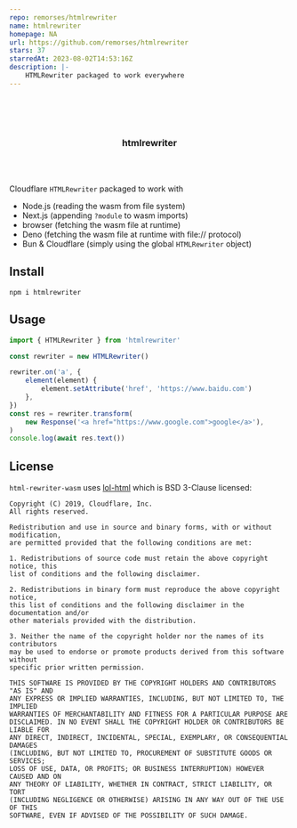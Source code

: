 ```yaml
---
repo: remorses/htmlrewriter
name: htmlrewriter
homepage: NA
url: https://github.com/remorses/htmlrewriter
stars: 37
starredAt: 2023-08-02T14:53:16Z
description: |-
    HTMLRewriter packaged to work everywhere
---
```


<div align='center'>
    <br/>
    <br/>
    <br/>
    <h3>htmlrewriter</h3>
    <p></p>
    <br/>
    <br/>
</div>

Cloudflare `HTMLRewriter` packaged to work with

-   Node.js (reading the wasm from file system)
-   Next.js (appending `?module` to wasm imports)
-   browser (fetching the wasm file at runtime)
-   Deno (fetching the wasm file at runtime with file:// protocol)
-   Bun & Cloudflare (simply using the global `HTMLRewriter` object)

## Install

```
npm i htmlrewriter
```

## Usage

```ts
import { HTMLRewriter } from 'htmlrewriter'

const rewriter = new HTMLRewriter()

rewriter.on('a', {
    element(element) {
        element.setAttribute('href', 'https://www.baidu.com')
    },
})
const res = rewriter.transform(
    new Response('<a href="https://www.google.com">google</a>'),
)
console.log(await res.text())
```

## License

`html-rewriter-wasm` uses [lol-html](https://github.com/cloudflare/lol-html/)
which is BSD 3-Clause licensed:

```
Copyright (C) 2019, Cloudflare, Inc.
All rights reserved.

Redistribution and use in source and binary forms, with or without modification,
are permitted provided that the following conditions are met:

1. Redistributions of source code must retain the above copyright notice, this
list of conditions and the following disclaimer.

2. Redistributions in binary form must reproduce the above copyright notice,
this list of conditions and the following disclaimer in the documentation and/or
other materials provided with the distribution.

3. Neither the name of the copyright holder nor the names of its contributors
may be used to endorse or promote products derived from this software without
specific prior written permission.

THIS SOFTWARE IS PROVIDED BY THE COPYRIGHT HOLDERS AND CONTRIBUTORS "AS IS" AND
ANY EXPRESS OR IMPLIED WARRANTIES, INCLUDING, BUT NOT LIMITED TO, THE IMPLIED
WARRANTIES OF MERCHANTABILITY AND FITNESS FOR A PARTICULAR PURPOSE ARE
DISCLAIMED. IN NO EVENT SHALL THE COPYRIGHT HOLDER OR CONTRIBUTORS BE LIABLE FOR
ANY DIRECT, INDIRECT, INCIDENTAL, SPECIAL, EXEMPLARY, OR CONSEQUENTIAL DAMAGES
(INCLUDING, BUT NOT LIMITED TO, PROCUREMENT OF SUBSTITUTE GOODS OR SERVICES;
LOSS OF USE, DATA, OR PROFITS; OR BUSINESS INTERRUPTION) HOWEVER CAUSED AND ON
ANY THEORY OF LIABILITY, WHETHER IN CONTRACT, STRICT LIABILITY, OR TORT
(INCLUDING NEGLIGENCE OR OTHERWISE) ARISING IN ANY WAY OUT OF THE USE OF THIS
SOFTWARE, EVEN IF ADVISED OF THE POSSIBILITY OF SUCH DAMAGE.
```

